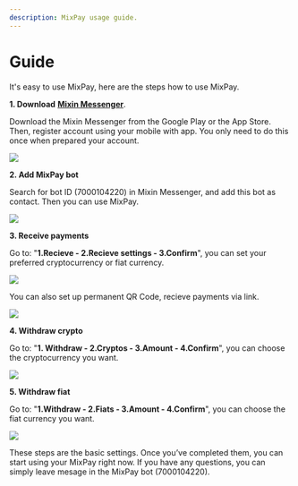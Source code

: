 ```yaml
---
description: MixPay usage guide.
---
```


# Guide

It's easy to use MixPay, here are the steps how to use MixPay.

**1. Download** [**Mixin Messenger**](https://mixin.one/messenger).

Download the Mixin Messenger from the Google Play or the App Store. Then, register account using your mobile with app. You only need to do this once when prepared your account.

![](https://raw.githubusercontent.com/mixpayme/mixpay-docs/master/images/slrlxta.png)

**2. Add MixPay bot**

Search for bot ID (7000104220) in Mixin Messenger, and add this bot as contact. Then you can use MixPay.

![](https://raw.githubusercontent.com/mixpayme/mixpay-docs/master/images/lfhxpzl.png)

**3. Receive payments**

Go to: "**1.Recieve - 2.Recieve settings - 3.Confirm**", you can set your preferred cryptocurrency or fiat currency.

![](https://raw.githubusercontent.com/mixpayme/mixpay-docs/master/images/ruiekqi.png)

You can also set up permanent QR Code, recieve payments via link.

![](https://raw.githubusercontent.com/mixpayme/mixpay-docs/master/images/pqdcfom.png)

**4. Withdraw crypto**

Go to: "**1. Withdraw - 2.Cryptos - 3.Amount - 4.Confirm**", you can choose the cryptocurrency you want.

![](https://raw.githubusercontent.com/mixpayme/mixpay-docs/master/images/vripnzq.png)

**5. Withdraw fiat**

Go to: "**1.Withdraw - 2.Fiats - 3.Amount - 4.Confirm**", you can choose the fiat currency you want.

![](https://raw.githubusercontent.com/mixpayme/mixpay-docs/master/images/spsylof.png)

These steps are the basic settings. Once you’ve completed them, you can start using your MixPay right now. If you have any questions, you can simply leave mesage in the MixPay bot (7000104220).